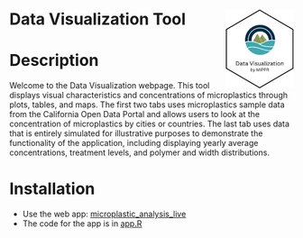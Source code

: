 # Data Visualization Tool <a href="https://openanalysis.org/microplastic_analysis"><img src="man/DataVisualizationhex.png" alt="Data Visualization logo" align="right" style="height: 140px;"/></a>


# Description

Welcome to the Data Visualization webpage. This tool displays visual characteristics and concentrations of microplastics through plots, tables, and maps. The first two tabs uses microplastics sample data from the California Open Data Portal and allows users to look at the concentration of microplastics by cities or countries. The last tab uses data that is entirely simulated for illustrative purposes to demonstrate the functionality of the application, including displaying yearly average concentrations, treatment levels, and polymer and width distributions.

# Installation

- Use the web app: [microplastic_analysis_live](https://moore-institute-4-plastic-pollution-res.github.io/microplastic_analysis_live/)
- The code for the app is in [app.R](https://github.com/Moore-Institute-4-Plastic-Pollution-Res/microplastic_analysis_WebR/blob/main/app.R)
